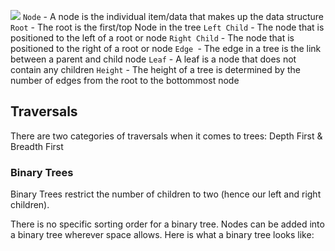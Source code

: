![](https://miro.medium.com/max/975/1*PWJiwTxRdQy8A_Y0hAv5Eg.png)
`Node` - A node is the individual item/data that makes up the data structure
`Root` - The root is the first/top Node in the tree
`Left Child` - The node that is positioned to the left of a root or node
`Right Child` - The node that is positioned to the right of a root or node
`Edge `- The edge in a tree is the link between a parent and child node
`Leaf` - A leaf is a node that does not contain any children
`Height` - The height of a tree is determined by the number of edges from the root to the bottommost node
## Traversals
There are two categories of traversals when it comes to trees:
Depth First &  Breadth First
### Binary Trees
 Binary Trees restrict the number of children to two (hence our left and right children).

There is no specific sorting order for a binary tree. Nodes can be added into a binary tree wherever space allows. Here is what a binary tree looks like:
[](https://codefellows.github.io/common_curriculum/data_structures_and_algorithms/Code_401/class-15/resources/images/BinaryTree2.PNG)
